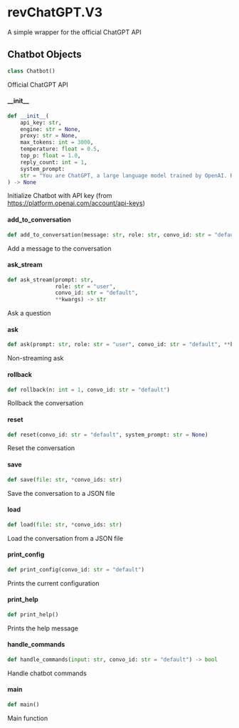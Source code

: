 <a id="revChatGPT.V3"></a>

# revChatGPT.V3

A simple wrapper for the official ChatGPT API

<a id="revChatGPT.V3.Chatbot"></a>

## Chatbot Objects

```python
class Chatbot()
```

Official ChatGPT API

<a id="revChatGPT.V3.Chatbot.__init__"></a>

#### \_\_init\_\_

```python
def __init__(
    api_key: str,
    engine: str = None,
    proxy: str = None,
    max_tokens: int = 3000,
    temperature: float = 0.5,
    top_p: float = 1.0,
    reply_count: int = 1,
    system_prompt:
    str = "You are ChatGPT, a large language model trained by OpenAI. Respond conversationally"
) -> None
```

Initialize Chatbot with API key (from https://platform.openai.com/account/api-keys)

<a id="revChatGPT.V3.Chatbot.add_to_conversation"></a>

#### add\_to\_conversation

```python
def add_to_conversation(message: str, role: str, convo_id: str = "default")
```

Add a message to the conversation

<a id="revChatGPT.V3.Chatbot.ask_stream"></a>

#### ask\_stream

```python
def ask_stream(prompt: str,
               role: str = "user",
               convo_id: str = "default",
               **kwargs) -> str
```

Ask a question

<a id="revChatGPT.V3.Chatbot.ask"></a>

#### ask

```python
def ask(prompt: str, role: str = "user", convo_id: str = "default", **kwargs)
```

Non-streaming ask

<a id="revChatGPT.V3.Chatbot.rollback"></a>

#### rollback

```python
def rollback(n: int = 1, convo_id: str = "default")
```

Rollback the conversation

<a id="revChatGPT.V3.Chatbot.reset"></a>

#### reset

```python
def reset(convo_id: str = "default", system_prompt: str = None)
```

Reset the conversation

<a id="revChatGPT.V3.Chatbot.save"></a>

#### save

```python
def save(file: str, *convo_ids: str)
```

Save the conversation to a JSON file

<a id="revChatGPT.V3.Chatbot.load"></a>

#### load

```python
def load(file: str, *convo_ids: str)
```

Load the conversation from a JSON  file

<a id="revChatGPT.V3.Chatbot.print_config"></a>

#### print\_config

```python
def print_config(convo_id: str = "default")
```

Prints the current configuration

<a id="revChatGPT.V3.Chatbot.print_help"></a>

#### print\_help

```python
def print_help()
```

Prints the help message

<a id="revChatGPT.V3.Chatbot.handle_commands"></a>

#### handle\_commands

```python
def handle_commands(input: str, convo_id: str = "default") -> bool
```

Handle chatbot commands

<a id="revChatGPT.V3.main"></a>

#### main

```python
def main()
```

Main function
